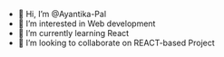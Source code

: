 - 👋 Hi, I’m @Ayantika-Pal
- 👀 I’m interested in Web development
- 🌱 I’m currently learning React
- 💞️ I’m looking to collaborate on REACT-based Project
<!---
Ayantika-Pal/Ayantika-Pal is a ✨ special ✨ repository because its `README.md` (this file) appears on your GitHub profile.
You can click the Preview link to take a look at your changes.
--->
